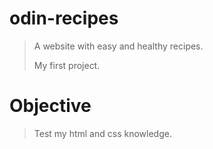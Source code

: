 # odin-recipes
> A website with easy and healthy recipes.
>
> My first project.

# Objective 
> Test my html and css knowledge.
